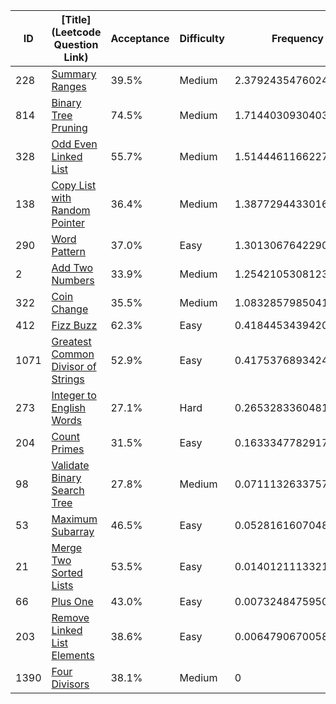 |ID|[Title](Leetcode Question Link)|Acceptance|Difficulty|Frequency|
|----|-----|----|---|---|
|228|[Summary Ranges]( https://leetcode.com/problems/summary-ranges)|39.5%|Medium|2.379243547602478|
|814|[Binary Tree Pruning]( https://leetcode.com/problems/binary-tree-pruning)|74.5%|Medium|1.714403093040326|
|328|[Odd Even Linked List]( https://leetcode.com/problems/odd-even-linked-list)|55.7%|Medium|1.514446116622737|
|138|[Copy List with Random Pointer]( https://leetcode.com/problems/copy-list-with-random-pointer)|36.4%|Medium|1.3877294433016032|
|290|[Word Pattern]( https://leetcode.com/problems/word-pattern)|37.0%|Easy|1.3013067642290357|
|2|[Add Two Numbers]( https://leetcode.com/problems/add-two-numbers)|33.9%|Medium|1.2542105308123643|
|322|[Coin Change]( https://leetcode.com/problems/coin-change)|35.5%|Medium|1.0832857985041888|
|412|[Fizz Buzz]( https://leetcode.com/problems/fizz-buzz)|62.3%|Easy|0.41844534394203714|
|1071|[Greatest Common Divisor of Strings]( https://leetcode.com/problems/greatest-common-divisor-of-strings)|52.9%|Easy|0.4175376893424336|
|273|[Integer to English Words]( https://leetcode.com/problems/integer-to-english-words)|27.1%|Hard|0.26532833604818473|
|204|[Count Primes]( https://leetcode.com/problems/count-primes)|31.5%|Easy|0.1633347782917643|
|98|[Validate Binary Search Tree]( https://leetcode.com/problems/validate-binary-search-tree)|27.8%|Medium|0.07111326337575957|
|53|[Maximum Subarray]( https://leetcode.com/problems/maximum-subarray)|46.5%|Easy|0.052816160704876255|
|21|[Merge Two Sorted Lists]( https://leetcode.com/problems/merge-two-sorted-lists)|53.5%|Easy|0.014012111332134735|
|66|[Plus One]( https://leetcode.com/problems/plus-one)|43.0%|Easy|0.007324847595025828|
|203|[Remove Linked List Elements]( https://leetcode.com/problems/remove-linked-list-elements)|38.6%|Easy|0.006479067005887776|
|1390|[Four Divisors]( https://leetcode.com/problems/four-divisors)|38.1%|Medium|0|
